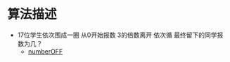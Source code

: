 # 算法描述

* 17位学生依次围成一圈
  从0开始报数
    3的倍数离开
      依次循
        最终留下的同学报数为几？
  * [numberOFF](https://github.com/GXTAO/Algorithm/edit/master/numberOFF/README.md)
         
